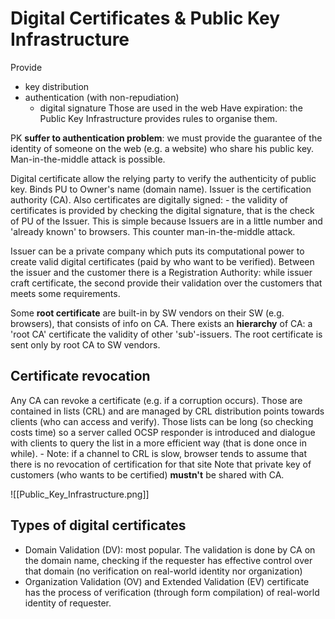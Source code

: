 # Digital Certificates & Public Key Infrastructure

Provide
- key distribution
- authentication (with non-repudiation)
	- digital signature
Those are used in the web
Have expiration: the Public Key Infrastructure provides rules to organise them.

PK **suffer to authentication problem**: we must provide the guarantee of the identity of someone on the web (e.g. a website) who share his public key. Man-in-the-middle attack is possible.

Digital certificate allow the relying party to verify the authenticity of public key.
Binds PU to Owner's name (domain name). Issuer is the certification authority (CA).
Also certificates are digitally signed:
	- the validity of certificates is provided by checking the digital signature, that is the check of PU of the Issuer. This is simple because Issuers are in a little number and 'already known' to browsers.
This counter man-in-the-middle attack.

Issuer can be a private company which puts its computational power to create valid digital certificates (paid by who want to be verified).
Between the issuer and the customer there is a Registration Authority: while issuer craft certificate, the second provide their validation over the customers that meets some requirements.

Some **root certificate** are built-in by SW vendors on their SW (e.g. browsers), that consists of info on CA.
There exists an **hierarchy** of CA: a 'root CA' certificate the validity of other 'sub'-issuers. The root certificate is sent only by root CA to SW vendors.

## Certificate revocation

Any CA can revoke a certificate (e.g. if a corruption occurs). Those are contained in lists (CRL) and are managed by CRL distribution points towards clients (who can access and verify). Those lists can be long (so checking costs time) so a server called OCSP responder is introduced and dialogue with clients to query the list in a more efficient way (that is done once in while). 
	- Note: if a channel to CRL is slow, browser tends to assume that there is no revocation of certification for that site
Note that private key of customers (who wants to be certified) **mustn't** be shared with CA.

![[Public_Key_Infrastructure.png]]


## Types of digital certificates
- Domain Validation (DV): most popular. The validation is done by CA on the domain name, checking if the requester has effective control over that domain (no verification on real-world identity nor organization)
- Organization Validation (OV) and Extended Validation (EV) certificate has the process of verification (through form compilation) of real-world identity of requester.